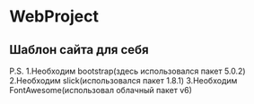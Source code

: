 # WebProject
Шаблон сайта для себя
-----------------------
P.S.
1.Необходим bootstrap(здесь использовался пакет 5.0.2)
2.Необходим slick(использовался пакет 1.8.1)
3.Необходим FontAwesome(использовал облачный пакет v6)


